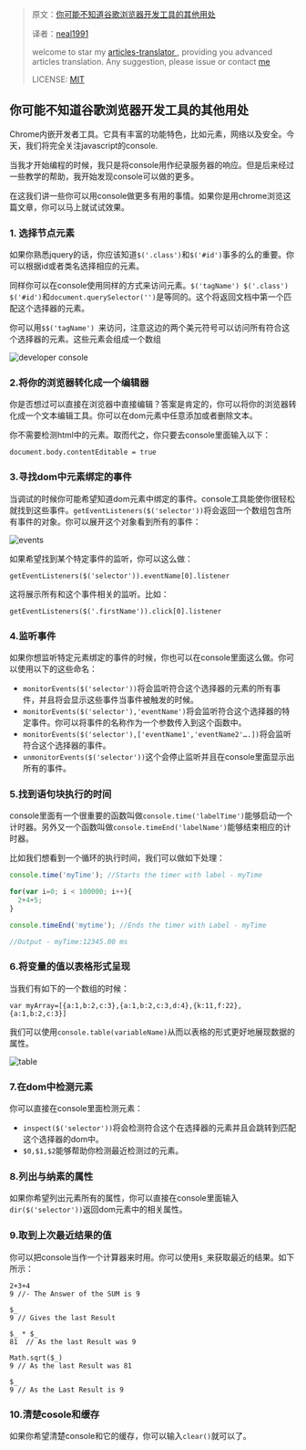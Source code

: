 > 原文：[你可能不知道谷歌浏览器开发工具的其他用处](https://medium.freecodecamp.com/10-tips-to-maximize-your-javascript-debugging-experience-b69a75859329#.20eb3ho5g) 
>
> 译者：[neal1991](https://github.com/neal1991)
>
> welcome to star my [articles-translator ](https://github.com/neal1991), providing you advanced articles translation. Any suggestion, please issue or contact [me](mailto:bing@stu.ecnu.edu.cn)
>
> LICENSE: [MIT](https://opensource.org/licenses/MIT)

## 你可能不知道谷歌浏览器开发工具的其他用处

Chrome内嵌开发者工具。它具有丰富的功能特色，比如元素，网络以及安全。今天，我们将完全关注javascript的console.

当我才开始编程的时候，我只是将console用作纪录服务器的响应。但是后来经过一些教学的帮助，我开始发现console可以做的更多。

在这我们讲一些你可以用console做更多有用的事情。如果你是用chrome浏览这篇文章，你可以马上就试试效果。

### 1. 选择节点元素

如果你熟悉jquery的话，你应该知道`$('.class')`和`$('#id')`事多的么的重要。你可以根据id或者类名选择相应的元素。

同样你可以在console使用同样的方式来访问元素。`$('tagName') $('.class') $('#id')`和`document.querySelector('')`是等同的。这个将返回文档中第一个匹配这个选择器的元素。

你可以用`$$('tagName') `来访问，注意这边的两个美元符号可以访问所有符合这个选择器的元素。这些元素会组成一个数组

![developer console](https://d262ilb51hltx0.cloudfront.net/max/1200/1*x-ygabMZbtYHH0mhGVaWbQ.png)





### 2.将你的浏览器转化成一个编辑器

你是否想过可以直接在浏览器中直接编辑？答案是肯定的，你可以将你的浏览器转化成一个文本编辑工具。你可以在dom元素中任意添加或者删除文本。

你不需要检测html中的元素。取而代之，你只要去console里面输入以下：

```document.body.contentEditable = true```



### 3.寻找dom中元素绑定的事件

当调试的时候你可能希望知道dom元素中绑定的事件。console工具能使你很轻松就找到这些事件。`getEventListeners($('selector'))`将会返回一个数组包含所有事件的对象。你可以展开这个对象看到所有的事件：

![events](https://d262ilb51hltx0.cloudfront.net/max/1200/1*ZYcW2PoXTIjz3oAUmdu58w.png)



如果希望找到某个特定事件的监听，你可以这么做：

```getEventListeners($('selector')).eventName[0].listener```

这将展示所有和这个事件相关的监听。比如：

```getEventListeners($('.firstName')).click[0].listener```



### 4.监听事件

如果你想监听特定元素绑定的事件的时候，你也可以在console里面这么做。你可以使用以下的这些命名：

* `monitorEvents($('selector'))`将会监听符合这个选择器的元素的所有事件，并且将会显示这些事件当事件被触发的时候。
* `monitorEvents($('selector'),'eventName')`将会监听符合这个选择器的特定事件。你可以将事件的名称作为一个参数传入到这个函数中。
* `monitorEvents($('selector'),['eventName1','eventName2'….])`将会监听符合这个选择器的事件。
* `unmonitorEvents($('selector'))`这个会停止监听并且在console里面显示出所有的事件。



### 5.找到语句块执行的时间

console里面有一个很重要的函数叫做`console.time('labelTime')`能够启动一个计时器。另外又一个函数叫做`console.timeEnd('labelName')`能够结束相应的计时器。

比如我们想看到一个循环的执行时间，我们可以做如下处理：

```javascript
console.time('myTime'); //Starts the timer with label - myTime

for(var i=0; i < 100000; i++){
  2+4+5;
}

console.timeEnd('mytime'); //Ends the timer with Label - myTime

//Output - myTime:12345.00 ms
```



###  6.将变量的值以表格形式呈现

当我们有如下的一个数组的时候：

```
var myArray=[{a:1,b:2,c:3},{a:1,b:2,c:3,d:4},{k:11,f:22},{a:1,b:2,c:3}]
```

我们可以使用`console.table(variableName)`从而以表格的形式更好地展现数据的属性。

![table](https://d262ilb51hltx0.cloudfront.net/max/1200/1*ODDvO9nnwEWyl1OqaZwifw.png)



### 7.在dom中检测元素

你可以直接在console里面检测元素：

* `inspect($('selector'))`将会检测符合这个在选择器的元素并且会跳转到匹配这个选择器的dom中。
* `$0,$1,$2`能够帮助你检测最近检测过的元素。



### 8.列出与纳素的属性

如果你希望列出元素所有的属性，你可以直接在console里面输入`dir($('selector'))`返回dom元素中的相关属性。



### 9.取到上次最近结果的值

你可以把console当作一个计算器来时用。你可以使用`$_`来获取最近的结果。如下所示：

```
2+3+4
9 //- The Answer of the SUM is 9

$_
9 // Gives the last Result

$_ * $_
81  // As the last Result was 9

Math.sqrt($_)
9 // As the last Result was 81

$_
9 // As the Last Result is 9
```



### 10.清楚cosole和缓存

如果你希望清楚console和它的缓存，你可以输入`clear()`就可以了。
